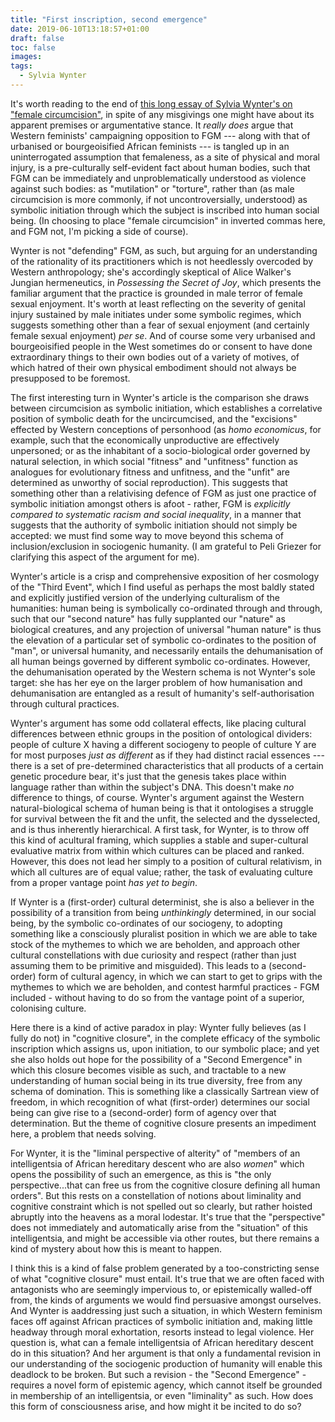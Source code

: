```yaml
---
title: "First inscription, second emergence"
date: 2019-06-10T13:18:57+01:00
draft: false
toc: false
images:
tags: 
  - Sylvia Wynter
---
```

It's worth reading to the end of [this long essay of Sylvia Wynter's on "female circumcision"](https://scholarlycommons.law.case.edu/cgi/viewcontent.cgi?article=2210&context=caselrev), in spite of any misgivings one might have about its apparent premises or argumentative stance. It _really does_ argue that Western feminists' campaigning opposition to FGM --- along with that of urbanised or bourgeoisified African feminists --- is tangled up in an uninterrogated assumption that femaleness, as a site of physical and moral injury, is a pre-culturally self-evident fact about human bodies, such that FGM can be immediately and unproblematically understood as violence against such bodies: as "mutilation" or "torture", rather than (as male circumcision is more commonly, if not uncontroversially, understood) as symbolic initiation through which the subject is inscribed into human social being. (In choosing to place "female circumcision" in inverted commas here, and FGM not, I'm picking a side of course).

Wynter is not "defending" FGM, as such, but arguing for an understanding of the rationality of its practitioners which is not heedlessly overcoded by Western anthropology; she's accordingly skeptical of Alice Walker's Jungian hermeneutics, in _Possessing the Secret of Joy_, which presents the familiar argument that the practice is grounded in male terror of female sexual enjoyment. It's worth at least reflecting on the severity of genital injury sustained by male initiates under some symbolic regimes, which suggests something other than a fear of sexual enjoyment (and certainly female sexual enjoyment) _per se_. And of course some very urbanised and bourgeoisified people in the West sometimes do or consent to have done extraordinary things to their own bodies out of a variety of motives, of which hatred of their own physical embodiment should not always be presupposed to be foremost.

The first interesting turn in Wynter's article is the comparison she draws between circumcision as symbolic initiation, which establishes a correlative position of symbolic death for the uncircumcised, and the "excisions" effected by Western conceptions of personhood (as _homo economicus_, for example, such that the economically unproductive are effectively unpersoned; or as the inhabitant of a socio-biological order governed by natural selection, in which social "fitness" and "unfitness" function as analogues for evolutionary fitness and unfitness, and the "unfit" are determined as unworthy of social reproduction). This suggests that something other than a relativising defence of FGM as just one practice of symbolic initiation amongst others is afoot - rather, FGM is _explicitly compared to systematic racism and social inequality_, in a manner that suggests that the authority of symbolic initiation should not simply be accepted: we must find some way to move beyond this schema of inclusion/exclusion in sociogenic humanity. (I am grateful to Peli Griezer for clarifying this aspect of the argument for me).

Wynter's article is a crisp and comprehensive exposition of her cosmology of the "Third Event", which I find useful as perhaps the most baldly stated and explicitly justified version of the underlying culturalism of the humanities: human being is symbolically co-ordinated through and through, such that our "second nature" has fully supplanted our "nature" as biological creatures, and any projection of universal "human nature" is thus the elevation of a particular set of symbolic co-ordinates to the position of "man", or universal humanity, and necessarily entails the dehumanisation of all human beings governed by different symbolic co-ordinates. However, the dehumanisation operated by the Western schema is not Wynter's sole target: she has her eye on the larger problem of how humanisation and dehumanisation are entangled as a result of humanity's self-authorisation through cultural practices.

Wynter's argument has some odd collateral effects, like placing cultural differences between ethnic groups in the position of ontological dividers: people of culture X having a different sociogeny to people of culture Y are for most purposes _just as different_ as if they had distinct racial essences --- there is a set of pre-determined characteristics that all products of a certain genetic procedure bear, it's just that the genesis takes place within language rather than within the subject's DNA. This doesn't make _no_ difference to things, of course. Wynter's argument against the Western natural-biological schema of human being is that it ontologises a struggle for survival between the fit and the unfit, the selected and the dysselected, and is thus inherently hierarchical. A first task, for Wynter, is to throw off this kind of acultural framing, which supplies a stable and super-cultural evaluative matrix from within which cultures can be placed and ranked. However, this does not lead her simply to a position of cultural relativism, in which all cultures are of equal value; rather, the task of evaluating culture from a proper vantage point _has yet to begin_.

If Wynter is a (first-order) cultural determinist, she is also a believer in the possibility of a transition from being _unthinkingly_ determined, in our social being, by the symbolic co-ordinates of our sociogeny, to adopting something like a consciously pluralist position in which we are able to take stock of the mythemes to which we are beholden, and approach other cultural constellations with due curiosity and respect (rather than just assuming them to be primitive and misguided). This leads to a (second-order) form of cultural agency, in which we can start to get to grips with the mythemes to which we are beholden, and contest harmful practices - FGM included - without having to do so from the vantage point of a superior, colonising culture.

Here there is a kind of active paradox in play: Wynter fully believes (as I fully do not) in "cognitive closure", in the complete efficacy of the symbolic inscription which assigns us, upon initiation, to our symbolic place; and yet she also holds out hope for the possibility of a "Second Emergence" in which this closure becomes visible as such, and tractable to a new understanding of human social being in its true diversity, free from any schema of domination. This is something like a classically Sartrean view of freedom, in which recognition of what (first-order) determines our social being can give rise to a (second-order) form of agency over that determination. But the theme of cognitive closure presents an impediment here, a problem that needs solving.

For Wynter, it is the "liminal perspective of alterity" of "members of an intelligentsia of African hereditary descent who are also _women_" which opens the possibility of such an emergence, as this is "the only perspective...that can free us from the cognitive closure defining all human orders". But this rests on a constellation of notions about liminality and cognitive constraint which is not spelled out so clearly, but rather hoisted abruptly into the heavens as a moral lodestar. It's true that the "perspective" does not immediately and automatically arise from the "situation" of this intelligentsia, and might be accessible via other routes, but there remains a kind of mystery about how this is meant to happen.

I think this is a kind of false problem generated by a too-constricting sense of what "cognitive closure" must entail. It's true that we are often faced with antagonists who are seemingly impervious to, or epistemically walled-off from, the kinds of arguments we would find persuasive amongst ourselves. And Wynter is aaddressing just such a situation, in which Western feminism faces off against African practices of symbolic initiation and, making little headway through moral exhortation, resorts instead to legal violence. Her question is, what can a female intelligentsia of African hereditary descent do in this situation? And her argument is that only a fundamental revision in our understanding of the sociogenic production of humanity will enable this deadlock to be broken. But such a revision - the "Second Emergence" - requires a novel form of epistemic agency, which cannot itself be grounded in membership of an intelligentsia, or even "liminality" as such. How does this form of consciousness arise, and how might it be incited to do so?
